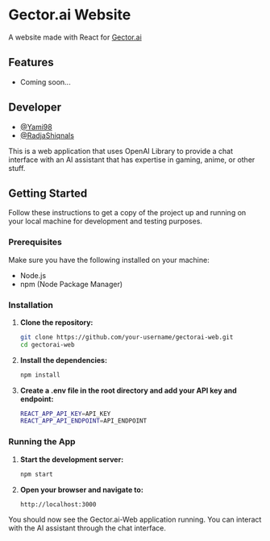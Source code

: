 # Gector.ai Website

A website made with React for [Gector.ai](https://github.com/NeutralSen/Gector.ai)

## Features

- Coming soon...

## Developer

- [@Yami98](https://github.com/Yami98)
- [@RadjaShiqnals](https://github.com/RadjaShiqnals)

This is a web application that uses OpenAI Library to provide a chat interface with an AI assistant that has expertise in gaming, anime, or other stuff.

## Getting Started

Follow these instructions to get a copy of the project up and running on your local machine for development and testing purposes.

### Prerequisites

Make sure you have the following installed on your machine:

- Node.js
- npm (Node Package Manager)

### Installation

1. **Clone the repository:**

    ```sh
    git clone https://github.com/your-username/gectorai-web.git
    cd gectorai-web
    ```

2. **Install the dependencies:**

    ```sh
    npm install
    ```

3. **Create a .env file in the root directory and add your API key and endpoint:**

    ```sh
    REACT_APP_API_KEY=API_KEY
    REACT_APP_API_ENDPOINT=API_ENDPOINT
    ```

### Running the App

1. **Start the development server:**

    ```sh
    npm start
    ```

2. **Open your browser and navigate to:**

    ```
    http://localhost:3000
    ```

You should now see the Gector.ai-Web application running. You can interact with the AI assistant through the chat interface.
